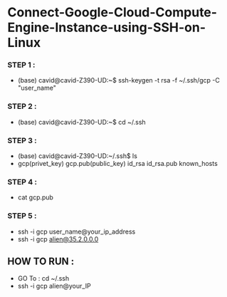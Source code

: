 # Connect-Google-Cloud-Compute-Engine-Instance-using-SSH-on-Linux

### STEP 1 :
- (base) cavid@cavid-Z390-UD:~$ ssh-keygen -t rsa -f ~/.ssh/gcp -C "user_name"

### STEP 2 :
- (base) cavid@cavid-Z390-UD:~$ cd ~/.ssh

### STEP 3 :
- (base) cavid@cavid-Z390-UD:~/.ssh$ ls
- gcp(privet_key)  gcp.pub(public_key)  id_rsa  id_rsa.pub  known_hosts


### STEP 4 : 
- cat gcp.pub 

### STEP 5 :
- ssh -i gcp user_name@your_ip_address
- ssh -i gcp alien@35.2.0.0.0

## HOW TO RUN :
- GO To : cd ~/.ssh 
- ssh -i gcp alien@your_IP

